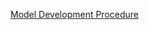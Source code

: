 [Model Development Procedure](https://paper.dropbox.com/doc/Model-Development-Kraken-Trader--AHNbf_9wDe3DOehWORnUwkOjAQ-pBKUAtM8p7BFbsTf9FdQs)
